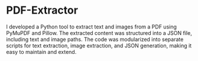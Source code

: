 # PDF-Extractor
I developed a Python tool to extract text and images from a PDF using PyMuPDF and Pillow. The extracted content was structured into a JSON file, including text and image paths. The code was modularized into separate scripts for text extraction, image extraction, and JSON generation, making it easy to maintain and extend.
